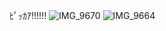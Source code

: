 ﾋﾟｯｶｱ!!!!!!
![IMG_9670](https://github.com/user-attachments/assets/d956f151-bc2d-4b9e-aa32-21f35a526781)
![IMG_9664](https://github.com/user-attachments/assets/d27b178f-c25d-4b95-8e30-02fb56e71392)
